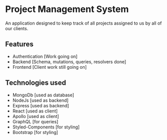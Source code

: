 # Project Management System

An application designed to keep track of all projects assigned to us by all of our clients.

## Features

- Authentication [Work going on]
- Backend [Schema, mutations, queries, resolvers done]
- Frontend [Client work still going on]

## Technologies used

- MongoDb [used as database]
- NodeJs [used as backend]
- Express [used as backend]
- React [used as client]
- Apollo [used as client]
- GraphQL [for queries]
- Styled-Components [for styling]
- Bootstrap [for styling]
